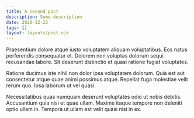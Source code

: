 ```yaml
---
title: A second post
description: Some description
date: 2020-12-22
tags: []
layout: layouts/post.njk
---
```


Praesentium dolore atque iusto voluptatem aliquam voluptatibus. Eos natus perferendis consequatur et. Dolorem non voluptas dolorum sequi recusandae labore. Sit deserunt distinctio et quasi ratione fugiat voluptates.

Ratione ducimus iste nihil non dolor ipsa voluptatem dolorum. Quia est aut consectetur atque quae animi possimus atque. Repellat fuga molestiae velit rerum quo. Ipsa laborum ut vel quasi.

Necessitatibus quas numquam deserunt voluptates odio ut nobis debitis. Accusantium quia nisi et quae ullam. Maxime itaque tempore non deleniti optio ullam in. Tempora ut ullam est velit quasi nisi in ex.
